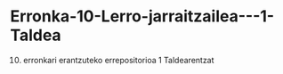 # Erronka-10-Lerro-jarraitzailea---1-Taldea
10. erronkari erantzuteko errepositorioa 1 Taldearentzat
